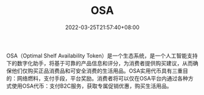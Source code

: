 ﻿---
weight: 
title: "OSA"
description: "OSA（Optimal Shelf Availability Token）是一个生态系统，是一个人工智能支持下的数字化助手，将基于可靠的产品信息和评分，为消费者提供购买建议，从而确保他们仅购买正品消费品..."
date: 2022-03-25T21:57:40+08:00
lastmod: 2022-03-25T16:45:40+08:00
draft: false
authors: ["Metabd"]
featuredImage: "osa.webp"
link: ""
tags: ["数字代币","OSA"]
categories: ["navigation"]
navigation: ["数字代币"]
lightgallery: true
toc: true
pinned: false
recommend: false
recommend1: false
---
OSA（Optimal Shelf Availability Token）是一个生态系统，是一个人工智能支持下的数字化助手，将基于可靠的产品信息和评分，为消费者提供购买建议，从而确保他们仅购买正品消费品和可安全消费的生活用品。OSA实用代币具有三重目的：网络燃料，支付手段，平台奖励。消费者将可以仅在OSA平台内通过各种方式使用OSA代币：支付B2C服务，获取专属促销优惠，购买生活用品。
